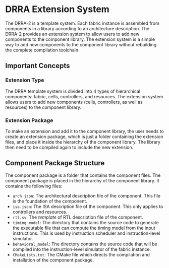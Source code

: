 # DRRA Extension System

The DRRA-2 is a template system. Each fabric instance is assembled from components in a library according to an architecture description. The DRRA-2 provides an extension system to allow users to add new components to the component library. The extension system is a simple way to add new components to the component library without rebuilding the complete compilation toolchain.

## Important Concepts

### Extension Type

The DRRA template system is divided into 4 types of hierarchical components: fabric, cells, controllers, and resources. The extension system allows users to add new components (cells, controllers, as well as resources) to the component library.

### Extension Package

To make an extension and add it to the component library, the user needs to create an extension package, which is just a folder containing the extension files, and place it inside the hierarchy of the component library. The library then need to be compiled again to include the new extension.

## Component Package Structure

The component package is a folder that contains the component files. The component package is placed in the hierarchy of the component library. It contains the following files:

- `arch.json`: The architectural description file of the component. This file is the foundation of the component.
- `isa.json`: The ISA description file of the component. This only applies to controllers and resources.
- `rtl.sv`: The _template_ of RTL description file of the component.
- `timing_model`: The directory that contains the source code to generate the executable file that can compute the timing model from the input instructions. This is used by instruction scheduler and instruction-level simulator.
- `behavioral_model`: The directory contains the source code that will be compiled into the instruction-level simulator of the fabric instance.
- `CMakeLists.txt`: The CMake file which directs the compilation and installation of the component package.
